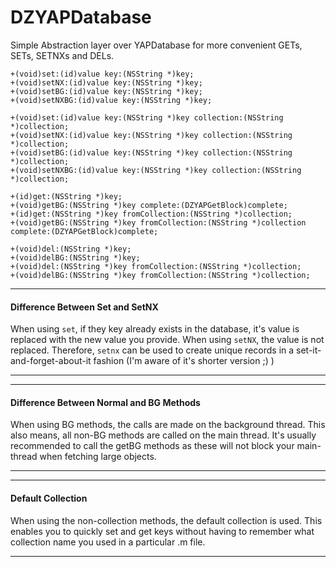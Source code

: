DZYAPDatabase
=============

Simple Abstraction layer over YAPDatabase for more convenient GETs, SETs, SETNXs and DELs.


~~~~
+(void)set:(id)value key:(NSString *)key;
+(void)setNX:(id)value key:(NSString *)key;
+(void)setBG:(id)value key:(NSString *)key;
+(void)setNXBG:(id)value key:(NSString *)key;

+(void)set:(id)value key:(NSString *)key collection:(NSString *)collection;
+(void)setNX:(id)value key:(NSString *)key collection:(NSString *)collection;
+(void)setBG:(id)value key:(NSString *)key collection:(NSString *)collection;
+(void)setNXBG:(id)value key:(NSString *)key collection:(NSString *)collection;

+(id)get:(NSString *)key;
+(void)getBG:(NSString *)key complete:(DZYAPGetBlock)complete;
+(id)get:(NSString *)key fromCollection:(NSString *)collection;
+(void)getBG:(NSString *)key fromCollection:(NSString *)collection complete:(DZYAPGetBlock)complete;

+(void)del:(NSString *)key;
+(void)delBG:(NSString *)key;
+(void)del:(NSString *)key fromCollection:(NSString *)collection;
+(void)delBG:(NSString *)key fromCollection:(NSString *)collection;
~~~~

- - -
#### Difference Between Set and SetNX  
When using `set`, if they key already exists in the database, it's value is replaced with the new value you provide. When using `setNX`, the value is not replaced. Therefore, `setnx` can be used to create unique records in a set-it-and-forget-about-it fashion (I'm aware of it's shorter version ;) )
- - -

- - -
#### Difference Between Normal and BG Methods  
When using BG methods, the calls are made on the background thread. This also means, all non-BG methods are called on the main thread. It's usually recommended to call the getBG methods as these will not block your main-thread when fetching large objects. 
- - -

- - -
#### Default Collection  
When using the non-collection methods, the default collection is used. This enables you to quickly set and get keys without having to remember what collection name you used in a particular .m file. 
- - -
